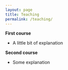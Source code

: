 ```yaml
---
layout: page
title: Teaching
permalink: /teaching/
---
```


**First course**
- A little bit of explanation

**Second course**
- Some explanation
